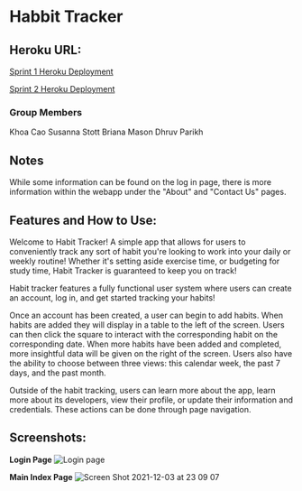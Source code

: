 # Habbit Tracker

## Heroku URL:

[Sprint 1 Heroku Deployment](https://habit-tracker-csc4530.herokuapp.com/)

[Sprint 2 Heroku Deployment](https://habit-tracker-csc4530-sprint2.herokuapp.com/)

### Group Members

Khoa Cao
Susanna Stott
Briana Mason
Dhruv Parikh


## Notes

While some information can be found on the log in page, there is more information within the webapp under the "About" and "Contact Us" pages.

## Features and How to Use:

Welcome to Habit Tracker! A simple app that allows for users to conveniently track any sort of habit you're looking to work into your daily or weekly routine! Whether it's setting aside exercise time, or budgeting for study time, Habit Tracker is guaranteed to keep you on track!

Habit tracker features a fully functional user system where users can create an account, log in, and get started tracking your habits!

Once an account has been created, a user can begin to add habits. When habits are added they will display in a table to the left of the screen. Users can then click the square to interact with the corresponding habit on the corresponding date. When more habits have been added and completed, more insightful data will be given on the right of the screen. Users also have the ability to choose between three views: this calendar week, the past 7 days, and the past month.

Outside of the habit tracking, users can learn more about the app, learn more about its developers, view their profile, or update their information and credentials. These actions can be done through page navigation.

## Screenshots:
**Login Page**
![Login page](https://cdn.discordapp.com/attachments/902243050410094686/910347033611730954/unknown.png)

**Main Index Page**
![Screen Shot 2021-12-03 at 23 09 07](https://user-images.githubusercontent.com/49083802/144697087-e4bf5159-5086-461e-938e-f7a5fe6d9b3c.png)




